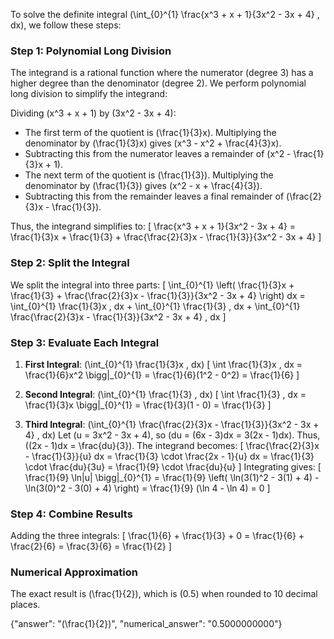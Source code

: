

To solve the definite integral \(\int_{0}^{1} \frac{x^3 + x + 1}{3x^2 - 3x + 4} \, dx\), we follow these steps:

### Step 1: Polynomial Long Division
The integrand is a rational function where the numerator (degree 3) has a higher degree than the denominator (degree 2). We perform polynomial long division to simplify the integrand:

Dividing \(x^3 + x + 1\) by \(3x^2 - 3x + 4\):
- The first term of the quotient is \(\frac{1}{3}x\). Multiplying the denominator by \(\frac{1}{3}x\) gives \(x^3 - x^2 + \frac{4}{3}x\).
- Subtracting this from the numerator leaves a remainder of \(x^2 - \frac{1}{3}x + 1\).
- The next term of the quotient is \(\frac{1}{3}\). Multiplying the denominator by \(\frac{1}{3}\) gives \(x^2 - x + \frac{4}{3}\).
- Subtracting this from the remainder leaves a final remainder of \(\frac{2}{3}x - \frac{1}{3}\).

Thus, the integrand simplifies to:
\[
\frac{x^3 + x + 1}{3x^2 - 3x + 4} = \frac{1}{3}x + \frac{1}{3} + \frac{\frac{2}{3}x - \frac{1}{3}}{3x^2 - 3x + 4}
\]

### Step 2: Split the Integral
We split the integral into three parts:
\[
\int_{0}^{1} \left( \frac{1}{3}x + \frac{1}{3} + \frac{\frac{2}{3}x - \frac{1}{3}}{3x^2 - 3x + 4} \right) dx = \int_{0}^{1} \frac{1}{3}x \, dx + \int_{0}^{1} \frac{1}{3} \, dx + \int_{0}^{1} \frac{\frac{2}{3}x - \frac{1}{3}}{3x^2 - 3x + 4} \, dx
\]

### Step 3: Evaluate Each Integral
1. **First Integral**: \(\int_{0}^{1} \frac{1}{3}x \, dx\)
   \[
   \int \frac{1}{3}x \, dx = \frac{1}{6}x^2 \bigg|_{0}^{1} = \frac{1}{6}(1^2 - 0^2) = \frac{1}{6}
   \]

2. **Second Integral**: \(\int_{0}^{1} \frac{1}{3} \, dx\)
   \[
   \int \frac{1}{3} \, dx = \frac{1}{3}x \bigg|_{0}^{1} = \frac{1}{3}(1 - 0) = \frac{1}{3}
   \]

3. **Third Integral**: \(\int_{0}^{1} \frac{\frac{2}{3}x - \frac{1}{3}}{3x^2 - 3x + 4} \, dx\)
   Let \(u = 3x^2 - 3x + 4\), so \(du = (6x - 3)dx = 3(2x - 1)dx\). Thus, \((2x - 1)dx = \frac{du}{3}\). The integrand becomes:
   \[
   \frac{\frac{2}{3}x - \frac{1}{3}}{u} dx = \frac{1}{3} \cdot \frac{2x - 1}{u} dx = \frac{1}{3} \cdot \frac{du}{3u} = \frac{1}{9} \cdot \frac{du}{u}
   \]
   Integrating gives:
   \[
   \frac{1}{9} \ln|u| \bigg|_{0}^{1} = \frac{1}{9} \left( \ln(3(1)^2 - 3(1) + 4) - \ln(3(0)^2 - 3(0) + 4) \right) = \frac{1}{9} (\ln 4 - \ln 4) = 0
   \]

### Step 4: Combine Results
Adding the three integrals:
\[
\frac{1}{6} + \frac{1}{3} + 0 = \frac{1}{6} + \frac{2}{6} = \frac{3}{6} = \frac{1}{2}
\]

### Numerical Approximation
The exact result is \(\frac{1}{2}\), which is \(0.5\) when rounded to 10 decimal places.

{"answer": "\(\frac{1}{2}\)", "numerical_answer": "0.5000000000"}